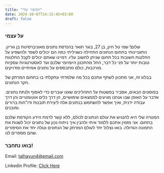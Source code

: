 ```yaml
---
title: "הסיפור שלי"
date: 2024-10-07T14:15:45+03:00
draft: false
---
```


### על עצמי

שלום! שמי טל חיון, בן 27, בוגר תואר בהנדסת נתונים מאוניברסיטת בן גוריון. התעניינותי בתחום הנתונים התחילה כשגיליתי כמה הם יכולים לשפר ולהשפיע על החלטות חשובות בכל תחום שניתן לחשוב עליו. דמיינו שאתם יכולים לקבל החלטות טובות יותר על פני כל דבר, החל מהתכנון היומיומי שלכם ועד לאסטרטגיות עסקיות מורכבות, כולם מתבססים על נתונים אמיתיים ומדויקים.

בבלוג זה, אני מתכוון לשתף אתכם בכל מה שלמדתי ונתקלתי בו בתחום המרתק של חקר הנתונים.

בפוסטים הבאים, אסביר בפשטות על התהליכים שאנו עוברים כדי לאסוף ולנתח נתונים. אדבר על האופן שבו אנחנו מגיעים לממצאים שימושיים, הן דרך כלים אוטומטיים והן דרך עבודה ידנית, ואיך אפשר להשתמש בנתונים אלה ליצירת תובנות ודו"חות ברורים ומובנים.

המטרה שלי היא להנגיש את עולם הנתונים לכולם, ללא קשר לרמת הידע הקודמת שלכם בתחום. אני מזמין אתכם ללמוד איתי ולהבין איך ניתוח נכון של נתונים יכול לשנות את התמונה הגדולה. בואו נצלול יחד לעולם המרתק של הנתונים ונגלה יחד את הסיפורים שהם מספרים לנו.

### בואו נתחבר!
Email: [talhayun4@email.com](mailto:talhayun4@email.com)

Linkedin Profile: [Click Here](https://www.linkedin.com/in/tal-hayun/)
